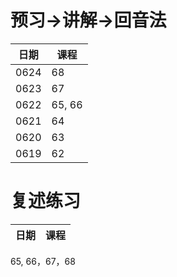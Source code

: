 # 预习->讲解->回音法
日期|课程
--|--
0624|68
0623|67
0622|65, 66
0621|64
0620|63
0619|62

# 复述练习
日期|课程
--|--
65, 66，67，68



